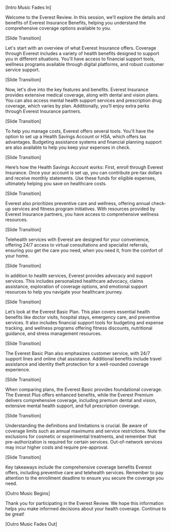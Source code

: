 [Intro Music Fades In]

Welcome to the Everest Review. In this session, we’ll explore the details and benefits of Everest Insurance Benefits, helping you understand the comprehensive coverage options available to you.

[Slide Transition]

Let's start with an overview of what Everest Insurance offers. Coverage through Everest includes a variety of health benefits designed to support you in different situations. You'll have access to financial support tools, wellness programs available through digital platforms, and robust customer service support.

[Slide Transition]

Now, let's dive into the key features and benefits. Everest Insurance provides extensive medical coverage, along with dental and vision plans. You can also access mental health support services and prescription drug coverage, which varies by plan. Additionally, you’ll enjoy extra perks through Everest Insurance partners.

[Slide Transition]

To help you manage costs, Everest offers several tools. You'll have the option to set up a Health Savings Account or HSA, which offers tax advantages. Budgeting assistance systems and financial planning support are also available to help you keep your expenses in check.

[Slide Transition]

Here’s how the Health Savings Account works: First, enroll through Everest Insurance. Once your account is set up, you can contribute pre-tax dollars and receive monthly statements. Use these funds for eligible expenses, ultimately helping you save on healthcare costs.

[Slide Transition]

Everest also prioritizes preventive care and wellness, offering annual check-up services and fitness program initiatives. With resources provided by Everest Insurance partners, you have access to comprehensive wellness resources.

[Slide Transition]

Telehealth services with Everest are designed for your convenience, offering 24/7 access to virtual consultations and specialist referrals, ensuring you get the care you need, when you need it, from the comfort of your home.

[Slide Transition]

In addition to health services, Everest provides advocacy and support services. This includes personalized healthcare advocacy, claims assistance, exploration of coverage options, and emotional support resources to help you navigate your healthcare journey.

[Slide Transition]

Let’s look at the Everest Basic Plan. This plan covers essential health benefits like doctor visits, hospital stays, emergency care, and preventive services. It also includes financial support tools for budgeting and expense tracking, and wellness programs offering fitness discounts, nutritional guidance, and stress management resources.

[Slide Transition]

The Everest Basic Plan also emphasizes customer service, with 24/7 support lines and online chat assistance. Additional benefits include travel assistance and identity theft protection for a well-rounded coverage experience.

[Slide Transition]

When comparing plans, the Everest Basic provides foundational coverage. The Everest Plus offers enhanced benefits, while the Everest Premium delivers comprehensive coverage, including premium dental and vision, extensive mental health support, and full prescription coverage.

[Slide Transition]

Understanding the definitions and limitations is crucial. Be aware of coverage limits such as annual maximums and service restrictions. Note the exclusions for cosmetic or experimental treatments, and remember that pre-authorization is required for certain services. Out-of-network services may incur higher costs and require pre-approval.

[Slide Transition]

Key takeaways include the comprehensive coverage benefits Everest offers, including preventive care and telehealth services. Remember to pay attention to the enrollment deadline to ensure you secure the coverage you need.

[Outro Music Begins]

Thank you for participating in the Everest Review. We hope this information helps you make informed decisions about your health coverage. Continue to be great!

[Outro Music Fades Out]